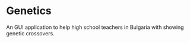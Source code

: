 # Genetics
An GUI application to help high school teachers in Bulgaria with showing genetic crossovers.
